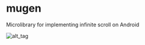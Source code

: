 mugen
=====

Microlibrary for implementing infinite scroll on Android

![alt_tag][_sample_gif]



[_sample_gif]: https://github.com/mipreamble/mugen/blob/development/img_assets/mugen_sample_1.gif
